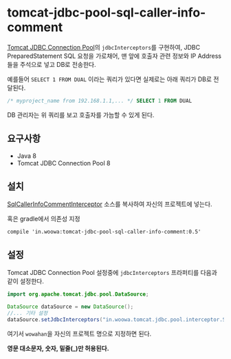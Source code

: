 # tomcat-jdbc-pool-sql-caller-info-comment

[Tomcat JDBC Connection Pool](https://tomcat.apache.org/tomcat-8.0-doc/jdbc-pool.html)의 `jdbcInterceptors`를 구현하여, 
JDBC PreparedStatement SQL 요청을 가로채어, 맨 앞에 호출자 관련 정보와 IP Address들을 주석으로 넣고 DB로 전송한다.

예를들어 `SELECT 1 FROM DUAL` 이라는 쿼리가 있다면 실제로는 아래 쿼리가 DB로 전달된다. 

```sql
/* myproject_name from 192.168.1.1,... */ SELECT 1 FROM DUAL 
```

DB 관리자는 위 쿼리를 보고 호출자를 가늠할 수 있게 된다.

## 요구사항
* Java 8
* Tomcat JDBC Connection Pool 8

## 설치
[SqlCallerInfoCommentInterceptor](https://github.com/woowabros/tomcat-jdbc-pool-sql-caller-info-comment/blob/master/src/main/java/in/woowa/tomcat/jdbc/pool/interceptor/SqlCallerInfoCommentInterceptor.java) 소스를 복사하여
자신의 프로젝트에 넣는다.

혹은 gradle에서 의존성 지정

```
compile 'in.woowa:tomcat-jdbc-pool-sql-caller-info-comment:0.5'
```

## 설정
Tomcat JDBC Connection Pool 설정중에 `jdbcInterceptors` 프라퍼티를 다음과 같이 설정한다.


```java
import org.apache.tomcat.jdbc.pool.DataSource;

DataSource dataSource = new DataSource();
//... 기타 설정
dataSource.setJdbcInterceptors("in.woowa.tomcat.jdbc.pool.interceptor.SqlCallerInfoCommentInterceptor(projectName=woowahan)");
```
여기서 `wowahan`을 자신의 프로젝트 명으로 지정하면 된다.

**영문 대소문자, 숫자, 밑줄(_)만 허용된다.**

